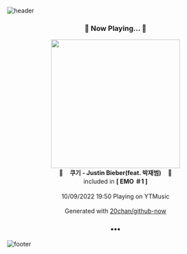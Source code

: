 ![header](https://capsule-render.vercel.app/api?type=wave&height=170&section=header&text=Hi.%20I'm%20SHIFT&fontColor=090707&fontAlignX=45&fontAlignY=65&fontSize=100)

<h3 align="center">🎵 Now Playing... 🎵</h3>
<p align="center">
  <a href="https://music.youtube.com/watch?v=tdJLTzpuqRM">
    <img width="300" src="https://lh3.googleusercontent.com/OFMdXpgTe5OD0d9DFll6mK72BdpMOm__g9cV3XFLQJ2NVdc5Rn1Sr5EZvl30Ox5Xvx8Tz-hHdKUzcck">
  </a>
  <br>
  🎵&nbsp&nbsp&nbsp <b>쿠기 - Justin Bieber(feat. 박재범)</b> &nbsp&nbsp&nbsp🎵
  <br>
  included in <b>[ EMO ＃1 ]</b>
  
  <br />
  <br />
  10/09/2022 19:50 Playing on YTMusic
  <br />
  <br />
  Generated with <a href="https://github.com/20chan/github-now">20chan/github-now</a>
</p>

<h3 align="center">•••</h3>

![footer](https://capsule-render.vercel.app/api?type=wave&height=150&section=footer)
